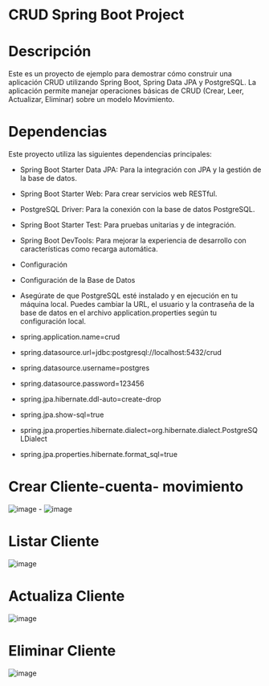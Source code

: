 # CRUD Spring Boot Project
# Descripción
Este es un proyecto de ejemplo para demostrar cómo construir una aplicación CRUD utilizando Spring Boot, Spring Data JPA y PostgreSQL. La aplicación permite manejar operaciones básicas de CRUD (Crear, Leer, Actualizar, Eliminar) sobre un modelo Movimiento.

# Dependencias
Este proyecto utiliza las siguientes dependencias principales:

- Spring Boot Starter Data JPA: Para la integración con JPA y la gestión de la base de datos.
- Spring Boot Starter Web: Para crear servicios web RESTful.
- PostgreSQL Driver: Para la conexión con la base de datos PostgreSQL.
- Spring Boot Starter Test: Para pruebas unitarias y de integración.
- Spring Boot DevTools: Para mejorar la experiencia de desarrollo con características como recarga automática.
- Configuración
- Configuración de la Base de Datos
- Asegúrate de que PostgreSQL esté instalado y en ejecución en tu máquina local. Puedes cambiar la URL, el usuario y la contraseña de la base de datos en el archivo application.properties según tu configuración local.
  
- spring.application.name=crud
- spring.datasource.url=jdbc:postgresql://localhost:5432/crud
- spring.datasource.username=postgres
- spring.datasource.password=123456
- spring.jpa.hibernate.ddl-auto=create-drop
- spring.jpa.show-sql=true
- spring.jpa.properties.hibernate.dialect=org.hibernate.dialect.PostgreSQLDialect
- spring.jpa.properties.hibernate.format_sql=true


# Crear Cliente-cuenta- movimiento
![image](https://github.com/user-attachments/assets/c3e3bcc0-00d5-41b6-a248-2b660adca670) - ![image](https://github.com/user-attachments/assets/02dba18e-5afb-4704-b3f3-6371a5240a66)

# Listar Cliente
![image](https://github.com/user-attachments/assets/5b423882-2343-4148-8830-f0b0c99200c4)
# Actualiza Cliente
![image](https://github.com/user-attachments/assets/4a8deb6d-3d6c-4813-bd2d-723daf760122)
# Eliminar Cliente
![image](https://github.com/user-attachments/assets/38d22eea-8c11-40d1-bedc-1d82444e2767)

